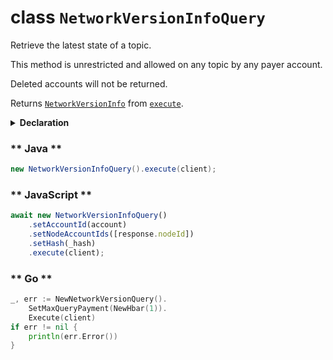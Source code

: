 # class `NetworkVersionInfoQuery`

Retrieve the latest state of a topic.

This method is unrestricted and allowed on any topic by any payer account.

Deleted accounts will not be returned.

Returns [`NetworkVersionInfo`](./NetworkVersionInfo.md) from [`execute`](../Query.md).

<details>
<summary><b>Declaration</b></summary>

```typescript
class NetworkVersionInfoQuery extends Query<NetworkVersionInfo> {
    constructor();
}
```

</details>

<!-- tabs:start -->

### ** Java **

```java
new NetworkVersionInfoQuery().execute(client);
```

### ** JavaScript **

```javascript
await new NetworkVersionInfoQuery()
    .setAccountId(account)
    .setNodeAccountIds([response.nodeId])
    .setHash(_hash)
    .execute(client);
```

### ** Go **

```go
_, err := NewNetworkVersionQuery().
    SetMaxQueryPayment(NewHbar(1)).
    Execute(client)
if err != nil {
    println(err.Error())
}
```

<!-- tabs:end -->
